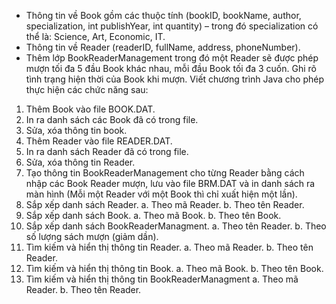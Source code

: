 - Thông tin về Book gồm các thuộc tính (bookID, bookName, author, specialization, int publishYear, int quantity) – trong đó specialization có thể là: Science, Art, Economic, IT.
- Thông tin về Reader (readerID, fullName, address, phoneNumber).
- Thêm lớp BookReaderManagement trong đó một Reader sẽ được phép mượn tối đa 5 đầu Book khác nhau, mỗi đầu Book tối đa 3 cuốn. Ghi rõ tình trạng hiện thời của Book khi mượn.
Viết chương trình Java cho phép thực hiện các chức năng sau:
1. Thêm Book vào file BOOK.DAT.
2. In ra danh sách các Book đã có trong file.
3. Sửa, xóa thông tin book.
4. Thêm Reader vào file READER.DAT.
5. In ra danh sách Reader đã có trong file.
6. Sửa, xóa thông tin Reader.
7. Tạo thông tin BookReaderManagement cho từng Reader bằng cách nhập các Book Reader mượn, lưu vào file BRM.DAT và in danh sách ra màn hình (Mỗi một Reader với một Book thì chỉ xuất hiện một lần).
8. Sắp xếp danh sách Reader.
    a. Theo mã Reader.
    b. Theo tên Reader.
9. Sắp xếp danh sách Book.
    a. Theo mã Book.
    b. Theo tên Book.
10. Sắp xếp danh sách BookReaderManagment.
    a. Theo tên Reader.
    b. Theo số lượng sách mượn (giảm dần).
11. Tìm kiếm và hiển thị thông tin Reader.
    a. Theo mã Reader.
    b. Theo tên Reader.
12. Tìm kiếm và hiển thị thông tin Book.
    a. Theo mã Book.
    b. Theo tên Book.
13. Tìm kiếm và hiển thị thông tin BookReaderManagment
    a. Theo mã Reader.
    b. Theo tên Reader.

